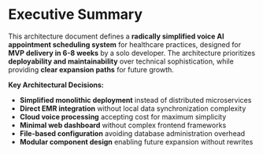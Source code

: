 # **Executive Summary**

This architecture document defines a **radically simplified voice AI appointment scheduling system** for healthcare practices, designed for **MVP delivery in 6-8 weeks** by a solo developer. The architecture prioritizes **deployability and maintainability** over technical sophistication, while providing **clear expansion paths** for future growth.

**Key Architectural Decisions:**
- **Simplified monolithic deployment** instead of distributed microservices
- **Direct EMR integration** without local data synchronization complexity
- **Cloud voice processing** accepting cost for maximum simplicity
- **Minimal web dashboard** without complex frontend frameworks
- **File-based configuration** avoiding database administration overhead
- **Modular component design** enabling future expansion without rewrites
